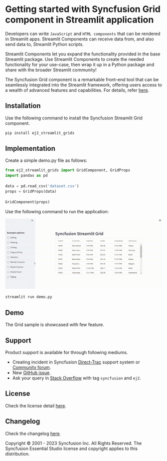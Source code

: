 # Getting started with Syncfusion Grid component in Streamlit application

Developers can write `JavaScript` and `HTML components` that can be rendered in Streamlit apps. Streamlit Components can receive data from, and also send data to, Streamlit Python scripts.

Streamlit Components let you expand the functionality provided in the base Streamlit package. Use Streamlit Components to create the needed functionality for your use-case, then wrap it up in a Python package and share with the broader Streamlit community!

The Syncfusion Grid component is a remarkable front-end tool that can be seamlessly integrated into the Streamlit framework, offering users access to a wealth of advanced features and capabilities. For details, refer [here](https://www.syncfusion.com/react-components/react-data-grid).

## Installation

Use the following command to install the Syncfusion Streamlit Grid component.

```sh
pip install ej2_streamlit_grids
```

## Implementation

Create a simple demo.py file as follows:

```py
from ej2_streamlit_grids import GridComponent, GridProps
import pandas as pd

data = pd.read_csv('dataset.csv')
props = GridProps(data)

GridComponent(props)
```

Use the following command to run the application:

![demo](./demos/ej2_streamlit_grids_demos.gif)

```sh
streamlit run demo.py
```

## Demo

The Grid sample is showcased with few feature.

## Support

Product support is available for through following mediums.

* Creating incident in Syncfusion [Direct-Trac](https://www.syncfusion.com/support/directtrac/incidents/?utm_source=npm&utm_medium=listing&utm_campaign=javascript-layout-npm) support system or [Community forum](https://www.syncfusion.com/forums/essential-js2/?utm_source=npm&utm_medium=listing&utm_campaign=javascript-layout-npm).
* New [GitHub issue](https://github.com/syncfusion/ej2-javascript-ui-controls/issues/new/?utm_source=npm&utm_medium=listing&utm_campaign=javascript-layout-npm).
* Ask your query in [Stack Overflow](https://stackoverflow.com/?utm_source=npm&utm_medium=listing&utm_campaign=javascript-layout-npm) with tag `syncfusion` and `ej2`.

## License

Check the license detail [here](https://github.com/syncfusion/ej2-javascript-ui-controls/blob/master/license/?utm_source=npm&utm_medium=listing&utm_campaign=javascript-layout-npm).

## Changelog

Check the changelog [here](https://github.com/syncfusion/ej2-javascript-ui-controls/blob/master/controls/layouts/CHANGELOG.md/?utm_source=npm&utm_medium=listing&utm_campaign=javascript-layout-npm).

Copyright © 2001 - 2023 Syncfusion Inc. All Rights Reserved. The Syncfusion Essential Studio license and copyright applies to this distribution.
